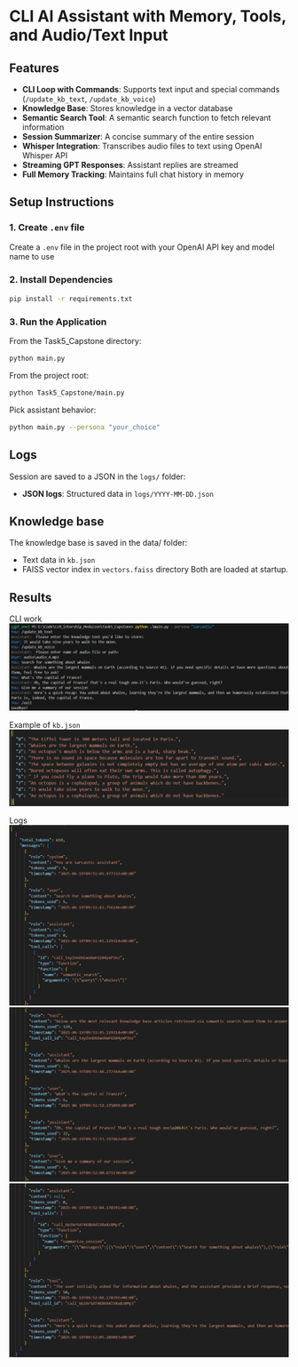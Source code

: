 # CLI AI Assistant with Memory, Tools, and Audio/Text Input

## Features

- **CLI Loop with Commands**: Supports text input and special commands (`/update_kb_text`, `/update_kb_voice`)
- **Knowledge Base**: Stores knowledge in a vector database
- **Semantic Search Tool**: A semantic search function to fetch relevant information
- **Session Summarizer**: A concise summary of the entire session
- **Whisper Integration**: Transcribes audio files to text using OpenAI Whisper API
- **Streaming GPT Responses**: Assistant replies are streamed
- **Full Memory Tracking**: Maintains full chat history in memory

## Setup Instructions

### 1. Create `.env` file

Create a `.env` file in the project root with your OpenAI API key and model name to use


### 2. Install Dependencies

```bash
pip install -r requirements.txt
```

### 3. Run the Application

From the Task5_Capstone directory:

```bash
python main.py
```

From the project root:

```bash
python Task5_Capstone/main.py
```

Pick assistant behavior:

```bash
python main.py --persona "your_choice"
```

## Logs

Session are saved to a JSON  in the `logs/` folder:
- **JSON logs**: Structured data in `logs/YYYY-MM-DD.json`

## Knowledge base

The knowledge base is saved in the data/ folder: 
- Text data in `kb.json`
- FAISS vector index in `vectors.faiss` directory
Both are loaded at startup.

## Results

CLI work
![cli_screenshot](screenshots/cli.png)

Example of `kb.json`
![kb_screenshot](screenshots/kb.png)

Logs
![logs screenshot](screenshots/log_1.png)
![logs screenshot](screenshots/log_2.png)
![logs screenshot](screenshots/log_3.png)